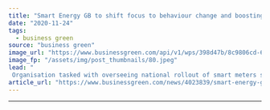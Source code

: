 ```yaml
---
title: "Smart Energy GB to shift focus to behaviour change and boosting smart meter demand"
date: "2020-11-24"
tags: 
  - business green
source: "business green"
image_url: "https://www.businessgreen.com/api/v1/wps/398d47b/8c9806cd-6db3-4cab-a626-031997262651/7/smart-meter-generic-185x114.jpeg"
image_fp: "/assets/img/post_thumbnails/80.jpeg"
lead: "
 Organisation tasked with overseeing national rollout of smart meters set to shift its focus from awareness building to driving demand for the devices and encouraging pro-environmental behaviours ..."
article_url: "https://www.businessgreen.com/news/4023839/smart-energy-gb-shift-focus-behaviour-change-boosting-smart-meter-demand"
---
```


---
